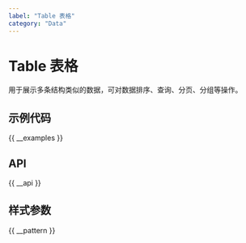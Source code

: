 ```yaml
---
label: "Table 表格"
category: "Data"
---
```


# Table 表格

用于展示多条结构类似的数据，可对数据排序、查询、分页、分组等操作。

## 示例代码

{{ __examples }}

## API

{{ __api }}

## 样式参数

{{ __pattern }}
